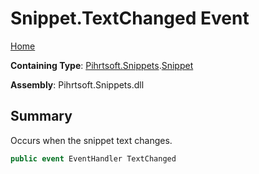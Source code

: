 # Snippet\.TextChanged Event

[Home](../../../../README.md)

**Containing Type**: [Pihrtsoft.Snippets](../../README.md)\.[Snippet](../README.md)

**Assembly**: Pihrtsoft\.Snippets\.dll

## Summary

Occurs when the snippet text changes\.

```csharp
public event EventHandler TextChanged
```

